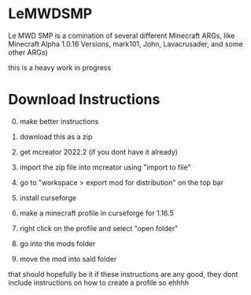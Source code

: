 # LeMWDSMP

Le MWD SMP is a comination of several different Minecraft ARGs, like Minecraft Alpha 1.0.16 Versions, mark101, John, Lavacrusader, and some other ARGs) 

this is a heavy work in progress

# Download Instructions

0. make better instructions

1. download this as a zip

2. get mcreator 2022.2 (if you dont have it already)

3. import the zip file into mcreator using "import to file"

4. go to "workspace > export mod for distribution" on the top bar

5. install curseforge

6. make a minecraft profile in curseforge for 1.16.5

7. right click on the profile and select "open folder"

8. go into the mods folder

9. move the mod into said folder

that should hopefully be it if these instructions are any good, they dont include instructions on how to create a profile so ehhhh
